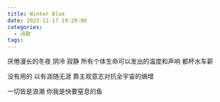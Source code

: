 ```yaml
---
title: Winter Blue
date: 2023-11-17 19:29:00
categories:
  - 诗歌
tags:
---
```

厌倦漫长的冬夜
阴冷 寂静
所有个体生命可以发出的温度和声响
都杯水车薪

没有用的
以有涯随无涯
靠主观意志对抗全宇宙的熵增

一切皆是浪潮
你我是快要窒息的鱼